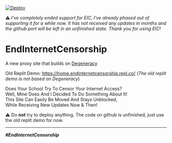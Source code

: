 
[![Deploy](https://www.herokucdn.com/deploy/button.svg)](https://heroku.com/deploy?template=https://github.com/spareaccoun1/EndInternetCensorship/)


⚠️ _I've completely ended support for EIC, I've already phased out of supporting it for a while now. It has not received any updates in months and the github port will be left in an unfinished state. Thank you for using EIC!_

# EndInternetCensorship

A new proxy site that builds on [Degeneracy](https://github.com/Degen-dev/Degeneracy)

Old Replit Demo: https://home.endinternetcensorship.repl.co/ (*The old replit demo is not based on Degeneracy*)

Does Your School Try To Censor Your Internet Access?<br>
Well, Mine Does And I Decided To Do Something About It!<br>
This Site Can Easily Be Moved And Stays Unblocked,<br>
While Receiving New Updates Now & Then!

⚠️ Do **not** try to deploy anything. The code on github is unfinished, just use the old replit demo for now.

<hr>

<i><b>#EndInternetCensorship<b><i>

